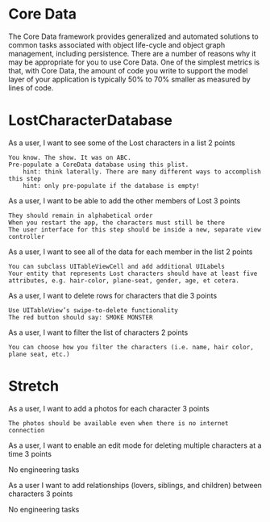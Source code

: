 Core Data
=========

The Core Data framework provides generalized and automated solutions to common tasks associated with object life-cycle and object graph management, including persistence. There are a number of reasons why it may be appropriate for you to use Core Data. One of the simplest metrics is that, with Core Data, the amount of code you write to support the model layer of your application is typically 50% to 70% smaller as measured by lines of code.

LostCharacterDatabase
=====================


As a user, I want to see some of the Lost characters in a list
2 points

    You know. The show. It was on ABC.
    Pre-populate a CoreData database using this plist.
        hint: think laterally. There are many different ways to accomplish this step
        hint: only pre-populate if the database is empty!

As a user, I want to be able to add the other members of Lost
3 points

    They should remain in alphabetical order
    When you restart the app, the characters must still be there
    The user interface for this step should be inside a new, separate view controller

As a user, I want to see all of the data for each member in the list
2 points

    You can subclass UITableViewCell and add additional UILabels
    Your entity that represents Lost characters should have at least five attributes, e.g. hair-color, plane-seat, gender, age, et cetera.

As a user, I want to delete rows for characters that die
3 points

    Use UITableView’s swipe-to-delete functionality
    The red button should say: SMOKE MONSTER 

As a user, I want to filter the list of characters
2 points

    You can choose how you filter the characters (i.e. name, hair color, plane seat, etc.)


Stretch
=======


As a user, I want to add a photos for each character
3 points

    The photos should be available even when there is no internet connection


As a user, I want to enable an edit mode for deleting multiple characters at a time
3 points

No engineering tasks


As a user I want to add relationships (lovers, siblings, and children) between characters
3 points

No engineering tasks
